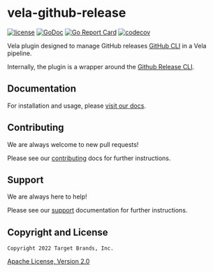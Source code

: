 # vela-github-release

[![license](https://img.shields.io/crates/l/gl.svg)](../LICENSE)
[![GoDoc](https://godoc.org/github.com/go-vela/vela-github-release?status.svg)](https://godoc.org/github.com/go-vela/vela-github-release)
[![Go Report Card](https://goreportcard.com/badge/go-vela/vela-github-release)](https://goreportcard.com/report/go-vela/vela-github-release)
[![codecov](https://codecov.io/gh/go-vela/vela-github-release/branch/main/graph/badge.svg)](https://codecov.io/gh/go-vela/vela-github-release)

Vela plugin designed to manage GitHub releases [GitHub CLI](https://cli.github.com/manual/) in a Vela pipeline.

Internally, the plugin is a wrapper around the [Github Release CLI](https://cli.github.com/manual/gh_release).

## Documentation

For installation and usage, please [visit our docs](https://go-vela.github.io/docs).

## Contributing

We are always welcome to new pull requests!

Please see our [contributing](CONTRIBUTING.md) docs for further instructions.

## Support

We are always here to help!

Please see our [support](SUPPORT.md) documentation for further instructions.

## Copyright and License

```
Copyright 2022 Target Brands, Inc.
```

[Apache License, Version 2.0](../LICENSE)
